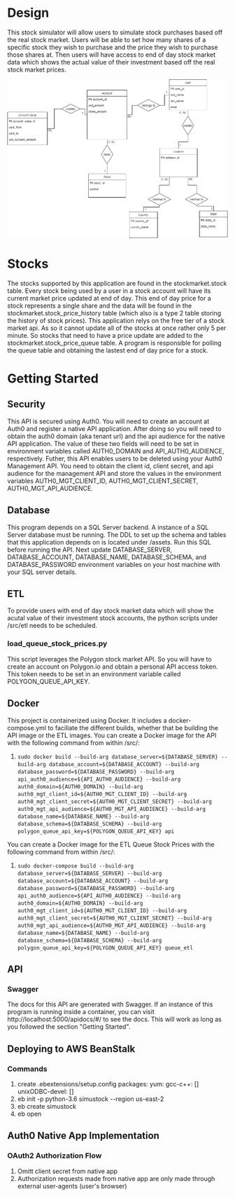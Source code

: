 # Design
This stock simulator will allow users to simulate stock purchases based off the real stock market. 
Users will be able to set how many shares of a specific stock they wish to purchase and the price they wish to purchase those shares at.
Then users will have access to end of day stock market data which shows the actual value of their investment based off the real stock market prices.

![](./assets/data_model.png)  

# Stocks
The stocks supported by this application are found in the stockmarket.stock table. Every stock being used by a user in a stock account will have its current market price updated at end of day. This end of day price for a stock represents a single share and the data will be found in the stockmarket.stock_price_history table (which also is a type 2 table storing the history of stock prices). This application relys on the free tier of a stock market api. As so it cannot update all of the stocks at once rather only 5 per minute. So stocks that need to have a price update are added to the stockmarket.stock_price_queue table. A program is responsible for polling the queue table and obtaining the lastest end of day price for a stock.

# Getting Started
## Security
This API is secured using Auth0. You will need to create an account at Auth0 and register a native API application. After doing so you will need to obtain the auth0 domain (aka tenant url) and the api audience for the native API application. The value of these two fields will need to be set in environment variables called AUTH0_DOMAIN and API_AUTH0_AUDIENCE, respectively. Futher, this API enables users to be deleted using your Auth0 Management API. You need to obtain the client id, client secret, and api audience for the management API and store the values in the environment variables AUTH0_MGT_CLIENT_ID, AUTH0_MGT_CLIENT_SECRET, AUTH0_MGT_API_AUDIENCE.

## Database
This program depends on a SQL Server backend. A instance of a SQL Server database must be running. The DDL to set up the schema and tables that this application depends on is located under /assets. Run this SQL before running the API. Next update DATABASE_SERVER, DATABASE_ACCOUNT, DATABASE_NAME, DATABASE_SCHEMA, and DATABASE_PASSWORD environment variables on your host machine with your SQL server details.

## ETL
To provide users with end of day stock market data which will show the acutal value of their investment stock accounts, the python scripts under /src/etl needs to be scheduled. 

### load_queue_stock_prices.py
This script leverages the Polygon stock market API. So you will have to create an account on Polygon.io and obtain a personal API access token. This token needs to be set in an environment variable called POLYGON_QUEUE_API_KEY.

## Docker
This project is containerized using Docker. It includes a docker-compose.yml to faciliate the different builds, whether that be building the API image or the ETL images. 
You can create a Docker image for the API with the following command from within /src/:
1) `sudo docker build --build-arg database_server=${DATABASE_SERVER} --build-arg database_account=${DATABASE_ACCOUNT} --build-arg database_password=${DATABASE_PASSWORD} --build-arg api_auth0_audience=${API_AUTH0_AUDIENCE} --build-arg auth0_domain=${AUTH0_DOMAIN} --build-arg auth0_mgt_client_id=${AUTH0_MGT_CLIENT_ID} --build-arg auth0_mgt_client_secret=${AUTH0_MGT_CLIENT_SECRET} --build-arg auth0_mgt_api_audience=${AUTH0_MGT_API_AUDIENCE} --build-arg database_name=${DATABASE_NAME} --build-arg database_schema=${DATABASE_SCHEMA} --build-arg polygon_queue_api_key=${POLYGON_QUEUE_API_KEY} api` 

You can create a Docker image for the ETL Queue Stock Prices with the following command from within /src/:
1) `sudo docker-compose build --build-arg database_server=${DATABASE_SERVER} --build-arg database_account=${DATABASE_ACCOUNT} --build-arg database_password=${DATABASE_PASSWORD} --build-arg api_auth0_audience=${API_AUTH0_AUDIENCE} --build-arg auth0_domain=${AUTH0_DOMAIN} --build-arg auth0_mgt_client_id=${AUTH0_MGT_CLIENT_ID} --build-arg auth0_mgt_client_secret=${AUTH0_MGT_CLIENT_SECRET} --build-arg auth0_mgt_api_audience=${AUTH0_MGT_API_AUDIENCE} --build-arg database_name=${DATABASE_NAME} --build-arg database_schema=${DATABASE_SCHEMA} --build-arg polygon_queue_api_key=${POLYGON_QUEUE_API_KEY} queue_etl`

## API
### Swagger
The docs for this API are generated with Swagger. If an instance of this program is running inside a container, you can visit http://localhost:5000/apidocs/#/ to see the docs. This will work as long as you followed the section "Getting Started".

## Deploying to AWS BeanStalk
### Commands
1) create .ebextensions/setup.config
packages:
  yum:
    gcc-c++: []
    unixODBC-devel: []
2) eb init -p python-3.6 simustock --region us-east-2
3) eb create simustock
4) eb open

## Auth0 Native App Implementation 
### OAuth2 Authorization Flow
1) Omitt client secret from native app
2) Authorization requests made from native app are only made through external user-agents (user's browser)
